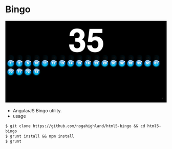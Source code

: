 # Bingo
![Screenshot](https://raw.githubusercontent.com/nogahighland/html5-bingo/master/screenshot/bingo.png "Screenshot")
- AngularJS Bingo utility.
- usage
```shell
$ git clone https://github.com/nogahighland/html5-bingo && cd html5-bingo
$ grunt install && npm install
$ grunt
```
